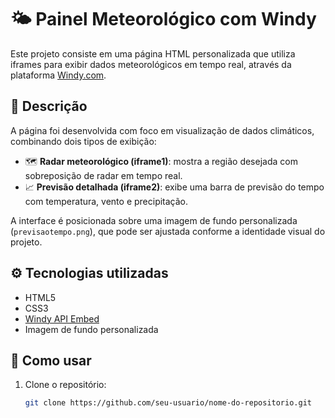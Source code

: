 # 🌤️ Painel Meteorológico com Windy

Este projeto consiste em uma página HTML personalizada que utiliza iframes para exibir dados meteorológicos em tempo real, através da plataforma [Windy.com](https://www.windy.com/).

## 📌 Descrição

A página foi desenvolvida com foco em visualização de dados climáticos, combinando dois tipos de exibição:

- 🗺️ **Radar meteorológico (iframe1)**: mostra a região desejada com sobreposição de radar em tempo real.
- 📈 **Previsão detalhada (iframe2)**: exibe uma barra de previsão do tempo com temperatura, vento e precipitação.

A interface é posicionada sobre uma imagem de fundo personalizada (`previsaotempo.png`), que pode ser ajustada conforme a identidade visual do projeto.

## ⚙️ Tecnologias utilizadas

- HTML5  
- CSS3  
- [Windy API Embed](https://embed.windy.com/)  
- Imagem de fundo personalizada

## 🚀 Como usar

1. Clone o repositório:
   ```bash
   git clone https://github.com/seu-usuario/nome-do-repositorio.git
